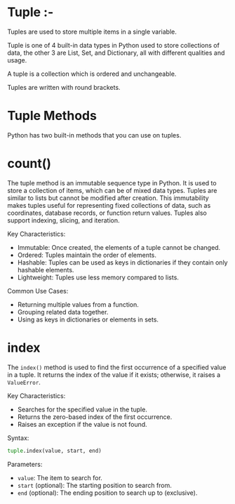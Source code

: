 # Tuple :-
Tuples are used to store multiple items in a single variable.

Tuple is one of 4 built-in data types in Python used to store collections of data, the other 3 are List, Set, and Dictionary, all with different qualities and usage.

A tuple is a collection which is ordered and unchangeable.

Tuples are written with round brackets.
# Tuple Methods

Python has two built-in methods that you can use on tuples.
#  count()

The tuple method is an immutable sequence type in Python. It is used to store a collection of items, 
which can be of mixed data types. Tuples are similar to lists but cannot be modified after creation. 
This immutability makes tuples useful for representing fixed collections of data, such as coordinates, 
database records, or function return values. Tuples also support indexing, slicing, and iteration.

Key Characteristics:
- Immutable: Once created, the elements of a tuple cannot be changed.
- Ordered: Tuples maintain the order of elements.
- Hashable: Tuples can be used as keys in dictionaries if they contain only hashable elements.
- Lightweight: Tuples use less memory compared to lists.

Common Use Cases:
- Returning multiple values from a function.
- Grouping related data together.
- Using as keys in dictionaries or elements in sets.
# index 
The `index()` method is used to find the first occurrence of a specified value in a tuple. It returns the index of the value if it exists; otherwise, it raises a `ValueError`.

Key Characteristics:
- Searches for the specified value in the tuple.
- Returns the zero-based index of the first occurrence.
- Raises an exception if the value is not found.

Syntax:
```python
tuple.index(value, start, end)
```

Parameters:
- `value`: The item to search for.
- `start` (optional): The starting position to search from.
- `end` (optional): The ending position to search up to (exclusive).

